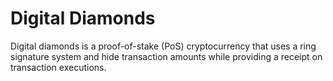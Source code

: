 # Digital Diamonds
 Digital diamonds is a proof-of-stake (PoS) cryptocurrency that uses a ring signature system and hide transaction amounts while providing a receipt on transaction executions. 
